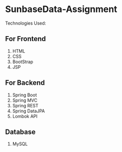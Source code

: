 # SunbaseData-Assignment
Technologies Used:

For Frontend
-------------
1) HTML
2) CSS
3) BootStrap
4) JSP

For Backend
------------
1) Spring Boot
2) Spring MVC
3) Spring REST
4) Spring DataJPA
5) Lombok API

Database
-----------
1) MySQL
